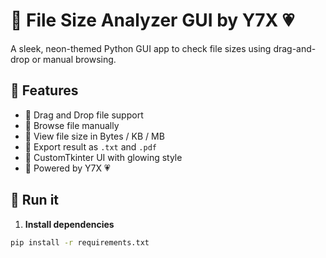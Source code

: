 # 🌈 File Size Analyzer GUI by Y7X 💗

A sleek, neon-themed Python GUI app to check file sizes using drag-and-drop or manual browsing.

## 💎 Features

- 📂 Drag and Drop file support
- 📁 Browse file manually
- 📏 View file size in Bytes / KB / MB
- 💾 Export result as `.txt` and `.pdf`
- 🌈 CustomTkinter UI with glowing style
- 🔎 Powered by Y7X 💗

## 🚀 Run it

1. **Install dependencies**  
```bash
pip install -r requirements.txt